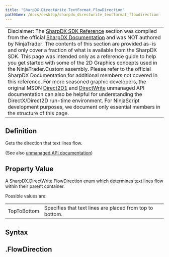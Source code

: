 ```yaml
---
title: "SharpDX.DirectWrite.TextFormat.FlowDirection"
pathName: /docs/desktop/sharpdx_directwrite_textformat_flowdirection
---
```


|  |
| --- |
| Disclaimer: The [SharpDX SDK Reference](/docs/desktop/sharpdx_sdk_reference) section was compiled from the official [SharpDX Documentation](http://sharpdx.org/) and was NOT authored by NinjaTrader.  The contents of this section are provided as-is and only cover a fraction of what is available from the SharpDX SDK.  This page was intended only as a reference guide to help you get started with some of the 2D Graphics concepts used in the NinjaTrader.Custom assembly.  Please refer to the official SharpDX Documentation for additional members not covered in this reference.  For more seasoned graphic developers, the original MSDN [Direct2D1](https://msdn.microsoft.com/en-us/library/windows/desktop/dd370990.aspx) and [DirectWrite](https://msdn.microsoft.com/en-us/library/windows/desktop/dd368038.aspx) unmanaged API documentation can also be helpful for understanding the DirectX/Direct2D run-time environment. For NinjaScript development purposes, we document only essential members in the structure of this page. |

## Definition

Gets the direction that text lines flow.

(See also [unmanaged API documentation](https://msdn.microsoft.com/en-us/library/dd316631.aspx))

## Property Value

A SharpDX.DirectWrite.FlowDirection enum which determines text lines flow within their parent container.

Possible values are:

|  |  |
| --- | --- |
| TopToBottom | Specifies that text lines are placed from top to bottom. |

## Syntax

<textlayout>.FlowDirection
--------------------------  
